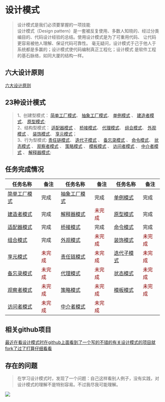 # 设计模式

> 设计模式是我们必须要掌握的一项技能 <br>
> 设计模式（Design pattern）是一套被反复使用、多数人知晓的、经过分类编目的、代码设计经验的总结。使用设计模式是为了可重用代码、
> 让代码更容易被他人理解、保证代码可靠性。 毫无疑问，设计模式于己于他人于系统都是多赢的；设计模式使代码编制真正工程化；设计模式
> 是软件工程的基石脉络，如同大厦的结构一样。


## 六大设计原则

[六大设计原则](https://github.com/lzh984294471/designPattern/tree/master/principle)

## 23种设计模式

> 1、创建型模式：
> [简单工厂模式](https://github.com/lzh984294471/designPattern/tree/master/simpleFactory)、 
> [抽象工厂模式](https://github.com/lzh984294471/designPattern/tree/master/abstractFactory)、 
> [单例模式](https://github.com/lzh984294471/designPattern/tree/master/simgleton) 、
> [建造者模式](https://github.com/lzh984294471/designPattern/tree/master/Builder)、 
> [原型模式](https://github.com/lzh984294471/designPattern/tree/master/Prototype); <br>
> 2、结构型模式：
> [适配器模式](https://github.com/lzh984294471/designPattern/tree/master/adapter) 、
> [桥接模式](https://github.com/lzh984294471/designPattern/tree/master/bridge)、
> [代理模式](https://github.com/lzh984294471/designPattern/tree/master/proxy)、
> [组合模式](https://github.com/lzh984294471/designPattern/tree/master/composite)、
> [外观模式](https://github.com/lzh984294471/designPattern/tree/master/facade) 、
> [装饰模式](https://github.com/lzh984294471/designPattern/tree/master/decorate)、 
> [享元模式](https://github.com/lzh984294471/designPattern/tree/master/flyweight)；<br> 
> 3、行为型模式:
> [责任链模式](https://github.com/lzh984294471/designPattern/tree/master/handler)、 
> [迭代子模式](https://github.com/lzh984294471/designPattern/tree/master/iterator) 、
> [备忘录模式](https://github.com/lzh984294471/designPattern/tree/master/memento) 、
> [命令模式](https://github.com/lzh984294471/designPattern/tree/master/command)、
> [状态模式](https://github.com/lzh984294471/designPattern/tree/master/state) 、
> [观察者模式](https://github.com/lzh984294471/designPattern/tree/master/observer) 、
> [策略模式](https://github.com/lzh984294471/designPattern/tree/master/strategy) 、
> [模板模式](https://github.com/lzh984294471/designPattern/tree/master/template) 、
> [访问者模式](https://github.com/lzh984294471/designPattern/tree/master/visitor) 、
> [中介者模式](https://github.com/lzh984294471/designPattern/tree/master/mediator) 、
> [解释器模式](https://github.com/lzh984294471/designPattern/tree/master/interpreter);

## 任务完成情况
<table>
<thead>
<tr>
<th>任务名称</th><th>备注</th>
<th>任务名称</th><th>备注</th>
<th>任务名称</th><th>备注</th>
</tr>
</thead>
<tbody>
<tr>
<td>
<a href="https://github.com/lzh984294471/designPattern/tree/master/simpleFactory">简单工厂模式</a>
</td><td>完成</td>
<td>
<a href="https://github.com/lzh984294471/designPattern/tree/master/abstractFactory">抽象工厂模式</a>
</td><td>完成</td>
<td>
<a href="https://github.com/lzh984294471/designPattern/tree/master/simgleton">单例模式</a>
</td><td>完成</td>
</tr><tr>
<td>
<a href="https://github.com/lzh984294471/designPattern/tree/master/Builder">建造者模式</a>
</td><td>完成</td>
<td>
<a href="https://github.com/lzh984294471/designPattern/tree/master/interpreter">解释器模式</a>
</td><td><font style="color:rgb(139, 0, 0)">未完成</font></td>
<td>
<a href="https://github.com/lzh984294471/designPattern/tree/master/Prototype">原型模式</a>
</td><td>完成</td>
</tr><tr>
<td>
<a href="https://github.com/lzh984294471/designPattern/tree/master/adapter">适配器模式</a>
</td><td>完成</td>
<td>
<a href="https://github.com/lzh984294471/designPattern/tree/master/bridge">桥接模式</a>
</td><td>完成</td>
<td>
<a href="https://github.com/lzh984294471/designPattern/tree/master/command">命令模式</a>
</td><td>完成</td>
</tr><tr>
<td>
<a href="https://github.com/lzh984294471/designPattern/tree/master/composite">组合模式</a>
</td><td>完成</td>
<td>
<a href="https://github.com/lzh984294471/designPattern/tree/master/facade">外观模式</a>
</td><td><font style="color:rgb(139, 0, 0)">未完成</font></td>
<td>
<a href="https://github.com/lzh984294471/designPattern/tree/master/decorate">装饰模式</a>
</td><td><font style="color:rgb(139, 0, 0)">未完成</font></td>
</tr><tr>
<td>
<a href="https://github.com/lzh984294471/designPattern/tree/master/flyweight">享元模式</a>
</td><td><font style="color:rgb(139, 0, 0)">未完成</font></td>
<td>
<a href="https://github.com/lzh984294471/designPattern/tree/master/handler">责任链模式</a>
</td><td><font style="color:rgb(139, 0, 0)">未完成</font></td>
<td>
<a href="https://github.com/lzh984294471/designPattern/tree/master/iterator">迭代子模式</a>
</td><td><font style="color:rgb(139, 0, 0)">未完成</font></td>
</tr><tr>
<td>
<a href="https://github.com/lzh984294471/designPattern/tree/master/memento">备忘录模式</a>
</td><td><font style="color:rgb(139, 0, 0)">未完成</font></td>
<td>
<a href="https://github.com/lzh984294471/designPattern/tree/master/proxy">代理模式</a>
</td><td><font style="color:rgb(139, 0, 0)">未完成</font></td>
<td>
<a href="https://github.com/lzh984294471/designPattern/tree/master/state">状态模式</a>
</td><td><font style="color:rgb(139, 0, 0)">未完成</font></td>
</tr><tr>
<td>
<a href="https://github.com/lzh984294471/designPattern/tree/master/observer">观察者模式</a>
</td><td><font style="color:rgb(139, 0, 0)">未完成</font></td>
<td>
<a href="https://github.com/lzh984294471/designPattern/tree/master/strategy">策略模式</a>
</td><td><font style="color:rgb(139, 0, 0)">未完成</font></td>
<td>
<a href="https://github.com/lzh984294471/designPattern/tree/master/template">模板模式</a>
</td><td><font style="color:rgb(139, 0, 0)">未完成</font></td>
</tr><tr>
<td>
<a href="https://github.com/lzh984294471/designPattern/tree/master/visitor">访问者模式</a>
</td><td><font style="color:rgb(139, 0, 0)">未完成</font></td>
<td>
<a href="https://github.com/lzh984294471/designPattern/tree/master/mediator">中介者模式</a>
</td><td><font style="color:rgb(139, 0, 0)">未完成</font></td>
</tr>
</tbody>
</table>

## 相关github项目

[最近在看设计模式时在github上面看到了一个写的不错的有关设计模式的项目就fork了过了打算仔细看看](https://github.com/lzh-fork/DPModel)
## 存在的问题
> 在学习设计模式时，发现了一个问题：自己这样看别人例子，没有实践，对设计模式的理解不是特别容易。不过我尽我可能理解。


<img src="https://raw.githubusercontent.com/lzh984294471/designPattern/master/pics/head.jpg">
